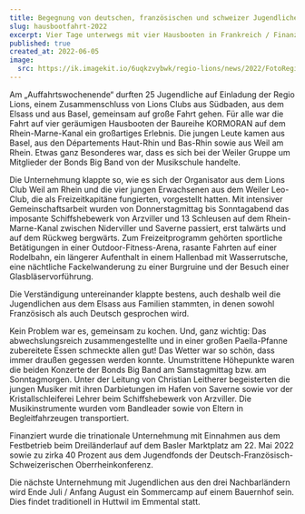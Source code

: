 ```yaml
---
title: Begegnung von deutschen, französischen und schweizer Jugendlichen
slug: hausbootfahrt-2022
excerpt: Vier Tage unterwegs mit vier Hausbooten in Frankreich / Finanzierung durch Regio Lions und die Oberrheinkonferenz
published: true
created_at: 2022-06-05
image:
  src: https://ik.imagekit.io/6uqkzvybwk/regio-lions/news/2022/FotoRegioLions_Mai2022.JPG?updatedAt=1707075490918
---
```


Am „Auffahrtswochenende“ durften 25 Jugendliche auf Einladung der Regio Lions, einem Zusammenschluss von Lions Clubs aus Südbaden, aus dem Elsass und aus Basel, gemeinsam auf große Fahrt gehen. Für alle war die Fahrt auf vier geräumigen Hausbooten der Baureihe KORMORAN auf dem Rhein-Marne-Kanal ein großartiges Erlebnis. Die jungen Leute kamen aus Basel, aus den Départements Haut-Rhin und Bas-Rhin sowie aus Weil am Rhein. Etwas ganz Besonderes war, dass es sich bei der Weiler Gruppe um Mitglieder der Bonds Big Band von der Musikschule handelte.

Die Unternehmung klappte so, wie es sich der Organisator aus dem Lions Club Weil am Rhein und die vier jungen Erwachsenen aus dem Weiler Leo-Club, die als Freizeitkapitäne fungierten, vorgestellt hatten. Mit intensiver Gemeinschaftsarbeit wurden von Donnerstagmittag bis Sonntagabend das imposante Schiffshebewerk von Arzviller und 13 Schleusen auf dem Rhein-Marne-Kanal zwischen Niderviller und Saverne passiert, erst talwärts und auf dem Rückweg bergwärts. Zum Freizeitprogramm gehörten sportliche Betätigungen in einer Outdoor-Fitness-Arena, rasante Fahrten auf einer Rodelbahn, ein längerer Aufenthalt in einem Hallenbad mit Wasserrutsche, eine nächtliche Fackelwanderung zu einer Burgruine und der Besuch einer Glasbläservorführung.

Die Verständigung untereinander klappte bestens, auch deshalb weil die Jugendlichen aus dem Elsass aus Familien stammten, in denen sowohl Französisch als auch Deutsch gesprochen wird.

Kein Problem war es, gemeinsam zu kochen. Und, ganz wichtig: Das abwechslungsreich zusammengestellte und in einer großen Paella-Pfanne zubereitete Essen schmeckte allen gut! Das Wetter war so schön, dass immer draußen gegessen werden konnte.
Unumstrittene Höhepunkte waren die beiden Konzerte der Bonds Big Band am Samstagmittag bzw. am Sonntagmorgen. Unter der Leitung von Christian Leitherer begeisterten die jungen Musiker mit ihren Darbietungen im Hafen von Saverne sowie vor der Kristallschleiferei Lehrer beim Schiffshebewerk von Arzviller. Die Musikinstrumente wurden vom Bandleader sowie von Eltern in Begleitfahrzeugen transportiert.

Finanziert wurde die trinationale Unternehmung mit Einnahmen aus dem Festbetrieb beim Dreiländerlauf auf dem Basler Marktplatz am 22. Mai 2022 sowie zu zirka 40 Prozent aus dem Jugendfonds der Deutsch-Französisch-Schweizerischen Oberrheinkonferenz.

Die nächste Unternehmung mit Jugendlichen aus den drei Nachbarländern wird Ende Juli / Anfang August ein Sommercamp auf einem Bauernhof sein. Dies findet traditionell in Huttwil im Emmental statt.
